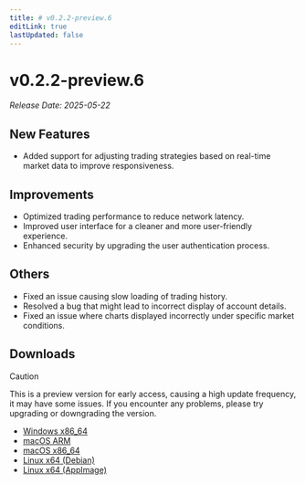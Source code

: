 ```yaml
---
title: # v0.2.2-preview.6
editLink: true
lastUpdated: false
---
```


# v0.2.2-preview.6  <Badge type="warning" text="preview" />

_Release Date: 2025-05-22_

## New Features

- Added support for adjusting trading strategies based on real-time market data to improve responsiveness.

## Improvements

- Optimized trading performance to reduce network latency.
- Improved user interface for a cleaner and more user-friendly experience.
- Enhanced security by upgrading the user authentication process.

## Others

- Fixed an issue causing slow loading of trading history.
- Resolved a bug that might lead to incorrect display of account details.
- Fixed an issue where charts displayed incorrectly under specific market conditions.

## Downloads


> [!CAUTION]
> This is a preview version for early access, causing a high update frequency, it may have some issues. If you encounter any problems, please try upgrading or downgrading the version.


- [Windows x86_64](https://assets.lbkrs.com/github/release/longbridge-desktop/preview/longbridge-v0.2.2-preview.6-windows-x86_64.exe)
- [macOS ARM](https://assets.lbkrs.com/github/release/longbridge-desktop/preview/longbridge-v0.2.2-preview.6-macos-aarch64.dmg)
- [macOS x86_64](https://assets.lbkrs.com/github/release/longbridge-desktop/preview/longbridge-v0.2.2-preview.6-macos-x86_64.dmg)
- [Linux x64 (Debian)](https://assets.lbkrs.com/github/release/longbridge-desktop/preview/longbridge-v0.2.2-preview.6-linux-x86_64.deb)
- [Linux x64 (AppImage)](https://assets.lbkrs.com/github/release/longbridge-desktop/preview/longbridge-v0.2.2-preview.6-linux-x86_64.AppImage)